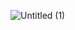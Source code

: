 
![Untitled (1)](https://user-images.githubusercontent.com/76389965/153348512-9fa7e1a9-14b6-4699-b642-7fd5fdf46c84.png)
